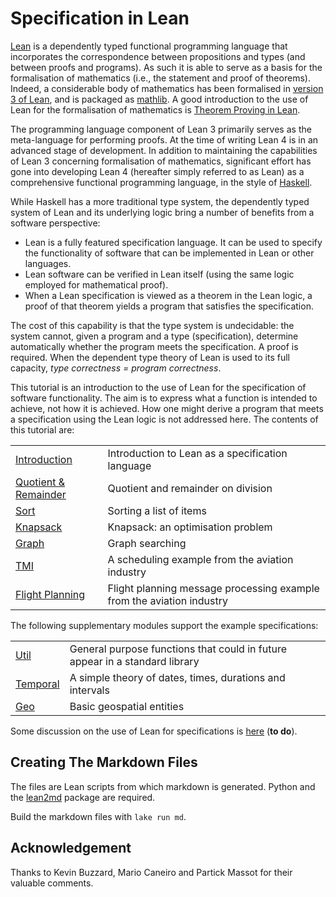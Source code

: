 # Specification in Lean

[Lean](https://leanprover.github.io) is a dependently typed functional programming language that incorporates
the correspondence between propositions and types (and between proofs and programs).
As such it is able to serve as a basis for the formalisation of mathematics (i.e., the
statement and proof of theorems). Indeed, a considerable body of mathematics has
been formalised in [version 3 of Lean](https://leanprover-community.github.io), and is packaged as
[mathlib](https://github.com/leanprover-community/mathlib). A good introduction to the
use of Lean for the formalisation of mathematics is
[Theorem Proving in Lean](https://leanprover.github.io/theorem_proving_in_lean4/).

The programming language component of Lean 3 primarily serves as the meta-language for
performing proofs. At the time of writing Lean 4 is in an advanced stage of development.
In addition to maintaining the capabilities of Lean 3 concerning formalisation of
mathematics, significant effort has gone into developing Lean 4 (hereafter simply
referred to as Lean) as a comprehensive functional programming language, in the style
of [Haskell](https://www.haskell.org).

While Haskell has a more traditional type system, the dependently typed system of Lean
and its underlying logic bring a number of benefits from a software perspective:
* Lean is a fully featured specification language. It can be used to specify the
functionality of software that can be implemented in Lean or other languages.
* Lean software can be verified in Lean itself (using the same logic employed for
mathematical proof).
* When a Lean specification is viewed as a theorem in the Lean logic, a proof of that
theorem yields a program that satisfies the specification.

The cost of this capability is that the type system is undecidable: the system cannot,
given a program and a type (specification), determine automatically whether the program
meets the specification. A proof is required. When the dependent type theory of Lean is
used to its full capacity, _type correctness = program correctness_.

This tutorial is an introduction to the use of Lean for the specification of software
functionality. The aim is to express what a function is intended to achieve, not how
it is achieved. How one might derive a program that meets a specification using the Lean
logic is not addressed here. The contents of this tutorial are:

|   |   |
| - | - |
| [Introduction](md/Introduction.md)    | Introduction to Lean as a specification language |
| [Quotient & Remainder](md/QuotRem.md) | Quotient and remainder on division |
| [Sort](md/Sort.md)                    | Sorting a list of items |
| [Knapsack](md/Knapsack.md)            | Knapsack: an optimisation problem |
| [Graph](md/Graph.md)                  | Graph searching |
| [TMI](md/TMI.md)                      | A scheduling example from the aviation industry |
| [Flight Planning](md/FPL.md)          | Flight planning message processing example from the aviation industry |

The following supplementary modules support the example specifications:

|   |   |
| - | - |
| [Util](md/lib/Util.md)         | General purpose functions that could in future appear in a standard library |
| [Temporal](md/lib/Temporal.md) | A simple theory of dates, times, durations and intervals |
| [Geo](md/lib/Geo.md)           | Basic geospatial entities |

Some discussion on the use of Lean for specifications is [here](Discussion.md) (__to do__).

## Creating The Markdown Files

The files are Lean scripts from which markdown is generated. Python and the [lean2md](https://github.com/arthurpaulino/lean2md) package are required.

Build the markdown files with `lake run md`.

## Acknowledgement

Thanks to Kevin Buzzard, Mario Caneiro and Partick Massot for their valuable comments.